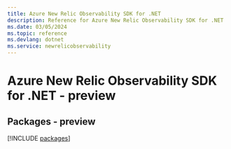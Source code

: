 ```yaml
---
title: Azure New Relic Observability SDK for .NET
description: Reference for Azure New Relic Observability SDK for .NET
ms.date: 03/05/2024
ms.topic: reference
ms.devlang: dotnet
ms.service: newrelicobservability
---
```

# Azure New Relic Observability SDK for .NET - preview
## Packages - preview
[!INCLUDE [packages](new-relic-observability-index.md)]